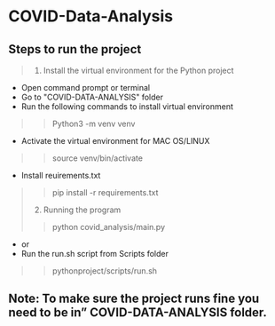 # COVID-Data-Analysis

## Steps to run the project 
> 1. Install the virtual environment for the Python project
- Open command prompt or terminal
- Go to "COVID-DATA-ANALYSIS" folder
- Run the following commands to install virtual environment
>> Python3 -m venv venv
- Activate the virtual environment for MAC OS/LINUX
>> source venv/bin/activate
- Install reuirements.txt
>> pip install -r requirements.txt
> 2. Running the program
>> python covid_analysis/main.py
- or
- Run the run.sh script from Scripts folder
>> pythonproject/scripts/run.sh
## Note: To make sure the project runs fine you need to be in” COVID-DATA-ANALYSIS folder.